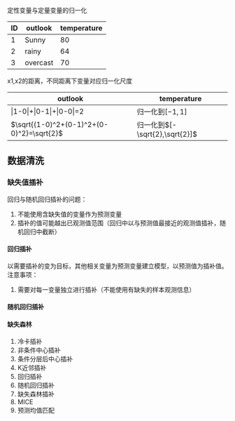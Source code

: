定性变量与定量变量的归一化  

| ID  | outlook | temperature |
| --- | ------- | ---------- |
| 1   | Sunny     | 80         |
| 2   | rainy    | 64         |
| 3   | overcast  | 70         |    

x1,x2的距离，不同距离下变量对应归一化尺度  

| outlook                       | temperature |
| ----------------------------- | ----------- |
| \|1-0\|+\|0-1\|+\|0-0\|=2 |  归一化到$[-1,1]$  |
| $\sqrt{(1-0)^2+(0-1)^2+(0-0)^2}=\sqrt{2}$ |  归一化到$[-\sqrt{2},\sqrt{2}]$  |

## 数据清洗
### 缺失值插补 
回归与随机回归插补的问题：
1) 不能使用含缺失值的变量作为预测变量
2) 插补的值可能越出已观测值范围（回归中以与预测值最接近的观测值插补，随机回归中截断）

#### 回归插补
以需要插补的变为目标，其他相关变量为预测变量建立模型，以预测值为插补值。  
注意事项：
1) 需要对每一变量独立进行插补（不能使用有缺失的样本观测信息）
#### 随机回归插补
#### 缺失森林

1) 冷卡插补
2) 非条件中心插补
3) 条件分层后中心插补
4) K近邻插补
5) 回归插补
6) 随机回归插补
7) 缺失森林插补
8) MICE
9) 预测均值匹配

